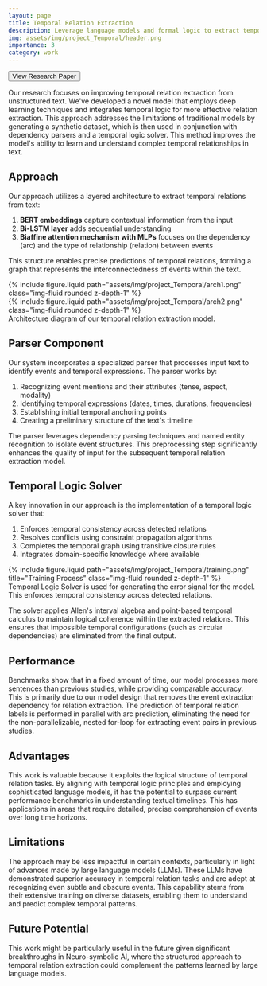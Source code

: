 ```yaml
---
layout: page
title: Temporal Relation Extraction
description: Leverage language models and formal logic to extract temporal relations of events from text
img: assets/img/project_Temporal/header.png
importance: 3
category: work
---
```


<div class="row justify-content-sm-center">
    <div class="col-sm-8 mt-3 mt-md-0">
        <a href="https://arxiv.org/pdf/2112.00894" target="_blank">
            <button class="btn btn-primary">View Research Paper</button>
        </a>
    </div>
</div>


Our research focuses on improving temporal relation extraction from unstructured text. We've developed a novel model that employs deep learning techniques and integrates temporal logic for more effective relation extraction. This approach addresses the limitations of traditional models by generating a synthetic dataset, which is then used in conjunction with dependency parsers and a temporal logic solver. This method improves the model's ability to learn and understand complex temporal relationships in text.

## Approach

Our approach utilizes a layered architecture to extract temporal relations from text:

1. **BERT embeddings** capture contextual information from the input
2. **Bi-LSTM layer** adds sequential understanding 
3. **Biaffine attention mechanism with MLPs** focuses on the dependency (arc) and the type of relationship (relation) between events

This structure enables precise predictions of temporal relations, forming a graph that represents the interconnectedness of events within the text.
<div class="row justify-content-sm-center">
    <div class="col-sm-6 mt-3 mt-md-0">
        {% include figure.liquid path="assets/img/project_Temporal/arch1.png" class="img-fluid rounded z-depth-1" %}
    </div>
    <div class="col-sm-6 mt-3 mt-md-0">
        {% include figure.liquid path="assets/img/project_Temporal/arch2.png" class="img-fluid rounded z-depth-1" %}
    </div>
</div>
<div class="caption">
    Architecture diagram of our temporal relation extraction model.
</div>

## Parser Component

Our system incorporates a specialized parser that processes input text to identify events and temporal expressions. The parser works by:

1. Recognizing event mentions and their attributes (tense, aspect, modality)
2. Identifying temporal expressions (dates, times, durations, frequencies)
3. Establishing initial temporal anchoring points
4. Creating a preliminary structure of the text's timeline

The parser leverages dependency parsing techniques and named entity recognition to isolate event structures. This preprocessing step significantly enhances the quality of input for the subsequent temporal relation extraction model.

## Temporal Logic Solver

A key innovation in our approach is the implementation of a temporal logic solver that:

1. Enforces temporal consistency across detected relations
2. Resolves conflicts using constraint propagation algorithms
3. Completes the temporal graph using transitive closure rules
4. Integrates domain-specific knowledge where available
<div class="row justify-content-sm-center">
    <div class="col-sm-8 mt-3 mt-md-0">
        {% include figure.liquid path="assets/img/project_Temporal/training.png" title="Training Process" class="img-fluid rounded z-depth-1" %}
    </div>
</div>
<div class="caption">
    Temporal Logic Solver is used for generating the error signal for the model. This enforces temporal consistency across detected relations.
</div>

The solver applies Allen's interval algebra and point-based temporal calculus to maintain logical coherence within the extracted relations. This ensures that impossible temporal configurations (such as circular dependencies) are eliminated from the final output.

## Performance

Benchmarks show that in a fixed amount of time, our model processes more sentences than previous studies, while providing comparable accuracy. This is primarily due to our model design that removes the event extraction dependency for relation extraction. The prediction of temporal relation labels is performed in parallel with arc prediction, eliminating the need for the non-parallelizable, nested for-loop for extracting event pairs in previous studies.

## Advantages

This work is valuable because it exploits the logical structure of temporal relation tasks. By aligning with temporal logic principles and employing sophisticated language models, it has the potential to surpass current performance benchmarks in understanding textual timelines. This has applications in areas that require detailed, precise comprehension of events over long time horizons.

## Limitations

The approach may be less impactful in certain contexts, particularly in light of advances made by large language models (LLMs). These LLMs have demonstrated superior accuracy in temporal relation tasks and are adept at recognizing even subtle and obscure events. This capability stems from their extensive training on diverse datasets, enabling them to understand and predict complex temporal patterns.

## Future Potential

This work might be particularly useful in the future given significant breakthroughs in Neuro-symbolic AI, where the structured approach to temporal relation extraction could complement the patterns learned by large language models.
